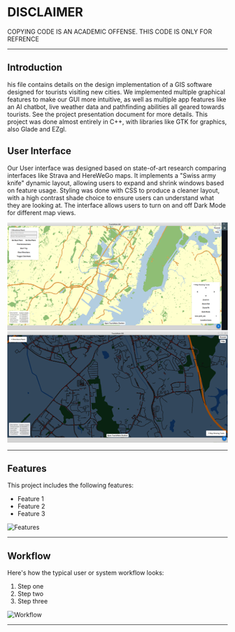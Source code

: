 # DISCLAIMER
COPYING CODE IS AN ACADEMIC OFFENSE. THIS CODE IS ONLY FOR REFRENCE

---

## Introduction
his file contains details on the design implementation of a GIS software designed for tourists visiting new cities. We implemented multiple graphical features to make our GUI more intuitive, as well as multiple app features like an AI chatbot, live weather data and pathfinding abilities all geared towards tourists. See the project presentation document for more details. This project was done almost entirely in C++, with libraries like GTK for graphics, also Glade and EZgl.

## User Interface
Our User interface was designed based on state-of-art research comparing interfaces like Strava and HereWeGo maps. It implements a "Swiss army knife" dynamic layout, allowing users to expand and shrink windows based on feature usage. Styling was done with CSS to produce a cleaner layout, with a high contrast shade choice to ensure users can understand what they are looking at. The interface allows users to turn on and off Dark Mode for different map views.

![light mode with expanded UI](readmeimages/lightModeUI.PNG)
![dark mode with compressed UI](readmeimages/darkModeUI.PNG)


---

## Features
This project includes the following features:
- Feature 1
- Feature 2
- Feature 3

![Features](path/to/features-image.png)

---

## Workflow
Here's how the typical user or system workflow looks:

1. Step one
2. Step two
3. Step three

![Workflow](path/to/workflow-image.png)

---
